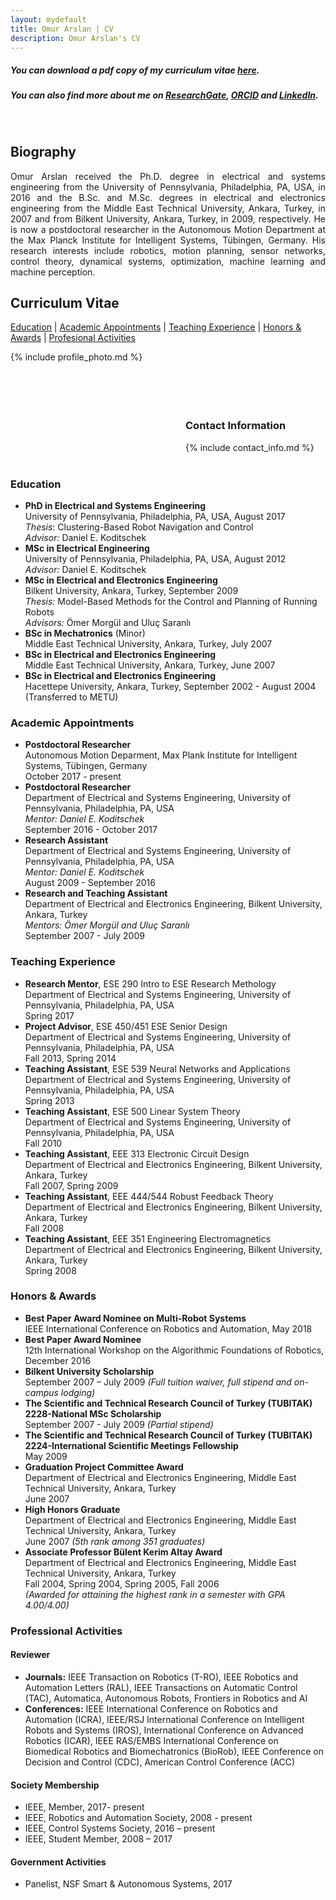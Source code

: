 ```yaml
---
layout: mydefault
title: Omur Arslan | CV
description: Omur Arslan's CV
---
```


##### You can download a pdf copy of my curriculum vitae [here](/assets/OmurArslanCV2018.pdf). <br/> 
##### You can also find more about me on [ResearchGate](https://www.researchgate.net/profile/Omur_Arslan), [ORCID](https://orcid.org/0000-0003-0436-6424) and [LinkedIn](https://www.linkedin.com/in/omurarslan).

<br/>

## Biography

<p style="text-align:justify;">
Omur Arslan received the Ph.D. degree in electrical and systems engineering from the University of Pennsylvania, Philadelphia, PA, USA, in 2016 and the B.Sc. and M.Sc. degrees in electrical and electronics engineering from the Middle East Technical University, Ankara, Turkey, in 2007 and from Bilkent University, Ankara, Turkey, in 2009, respectively. He is now a postdoctoral researcher in the Autonomous Motion Department at the Max Planck Institute for Intelligent Systems, Tübingen, Germany. His research interests include robotics, motion planning, sensor networks, control theory, dynamical systems, optimization, machine learning and machine perception.
</p>

## Curriculum Vitae
[Education](/cv#education) | [Academic Appointments](/cv#academic-appointments) | [Teaching Experience](/cv#teaching-experience) | [Honors & Awards](/cv#honors--awards) | [Profesional Activities](/cv#professional-activities)


<div>
<div style="float:left"> 
{% include profile_photo.md %}
</div> 
 
<div style="width:70%;padding-left:280px;">
  <br/>
  <br/>
  <br/>
  <br/>
  <br/>
  <h3> Contact Information</h3>
  {% include contact_info.md %}
</div>  
</div>

<div style="clear:both">
<br/>
</div>

### Education

* **PhD in Electrical and Systems Engineering** <br/>
University of Pennsylvania, Philadelphia, PA, USA, August 2017 <br/>
_Thesis_: Clustering-Based Robot Navigation and Control <br/>
_Advisor:_ Daniel E. Koditschek <br/>
* **MSc in Electrical Engineering** <br/>
University of Pennsylvania, Philadelphia, PA, USA, August 2012 <br/>
_Advisor:_ Daniel E. Koditschek <br/>
* **MSc in Electrical and Electronics Engineering** <br/>
Bilkent University, Ankara, Turkey, September 2009 <br/>
_Thesis:_ Model-Based Methods for the Control and Planning of Running Robots <br/>
_Advisors:_ Ömer Morgül and Uluç Saranlı
* **BSc in Mechatronics** (Minor) <br/>
Middle East Technical University, Ankara, Turkey, July 2007
* **BSc in Electrical and Electronics Engineering** <br/>
Middle East Technical University, Ankara, Turkey, June 2007
* **BSc in Electrical and Electronics Engineering** <br/>
Hacettepe University, Ankara, Turkey, September 2002 - August 2004 (Transferred to METU)


### Academic Appointments

* **Postdoctoral Researcher** <br/>
Autonomous Motion Deparment, Max Plank Institute for Intelligent Systems, Tübingen, Germany<br/>
October 2017 - present
* **Postdoctoral Researcher** <br/>
Department of Electrical and Systems Engineering, University of Pennsylvania, Philadelphia, PA, USA <br/>
_Mentor: Daniel E. Koditschek_ <br/>
September 2016 - October 2017
* **Research Assistant** <br/>
Department of Electrical and Systems Engineering, University of Pennsylvania, Philadelphia, PA, USA <br/>
_Mentor: Daniel E. Koditschek_ <br/>
August 2009 - September 2016
* **Research and Teaching Assistant** <br/>
Department of Electrical and Electronics Engineering, Bilkent University, Ankara, Turkey <br/>
_Mentors: Ömer Morgül and Uluç Saranlı_ <br/>
September 2007 - July 2009

### Teaching Experience

* **Research Mentor**, ESE 290 Intro to ESE Research Methology<br/>
Department of Electrical and Systems Engineering, University of Pennsylvania, Philadelphia, PA, USA <br/>
Spring 2017
* **Project Advisor**, ESE 450/451 ESE Senior Design <br/>
Department of Electrical and Systems Engineering, University of Pennsylvania, Philadelphia, PA, USA <br/>
Fall 2013, Spring 2014
* **Teaching Assistant**, ESE 539 Neural Networks and Applications <br/>
Department of Electrical and Systems Engineering, University of Pennsylvania, Philadelphia, PA, USA <br/>
Spring 2013
* **Teaching Assistant**, ESE 500 Linear System Theory <br/>
Department of Electrical and Systems Engineering, University of Pennsylvania, Philadelphia, PA, USA <br/>
Fall 2010
* **Teaching Assistant**, EEE 313 Electronic Circuit Design <br/>
Department of Electrical and Electronics Engineering, Bilkent University, Ankara, Turkey <br/>
Fall 2007, Spring 2009
* **Teaching Assistant**, EEE 444/544 Robust Feedback Theory <br/>
Department of Electrical and Electronics Engineering, Bilkent University, Ankara, Turkey <br/>
Fall 2008
* **Teaching Assistant**, EEE 351 Engineering Electromagnetics <br/>
Department of Electrical and Electronics Engineering, Bilkent University, Ankara, Turkey <br/>
Spring 2008

### Honors & Awards

* **Best Paper Award Nominee on Multi-Robot Systems**<br/>
IEEE International Conference on Robotics and Automation, May 2018
* **Best Paper Award Nominee**<br/>
12th International Workshop on the Algorithmic Foundations of Robotics, December 2016
* **Bilkent University Scholarship** <br/>
September 2007 – July 2009 _(Full tuition waiver, full stipend and on-campus lodging)_ 
* **The Scientific and Technical Research Council of Turkey (TUBITAK)<br/> 2228-National MSc Scholarship** <br/>
September 2007 - July 2009 _(Partial stipend)_
* **The Scientific and Technical Research Council of Turkey (TUBITAK)<br/> 2224-International Scientific Meetings Fellowship** <br/>
May 2009
* **Graduation Project Committee Award** <br/>
Department of Electrical and Electronics Engineering, Middle East Technical University, Ankara, Turkey <br/> 
June 2007
* **High Honors Graduate** <br/>
Department of Electrical and Electronics Engineering, Middle East Technical University, Ankara, Turkey <br/>
June 2007 _(5th rank among 351 graduates)_  
* **Associate Professor Bülent Kerim Altay Award** <br/>
Department of Electrical and Electronics Engineering, Middle East Technical University, Ankara, Turkey <br/>
Fall 2004, Spring 2004, Spring 2005, Fall 2006 <br/>
_(Awarded for attaining the highest rank in a semester with GPA 4.00/4.00)_


### Professional Activities

#### Reviewer

* **Journals:** IEEE Transaction on Robotics (T-RO), IEEE Robotics and Automation Letters (RAL), IEEE Transactions on Automatic Control (TAC), Automatica, Autonomous Robots, Frontiers in Robotics and AI
* **Conferences:** IEEE International Conference on Robotics and Automation (ICRA), IEEE/RSJ International Conference on Intelligent Robots and Systems (IROS), International Conference on Advanced Robotics (ICAR), IEEE RAS/EMBS International Conference on Biomedical Robotics and Biomechatronics (BioRob), IEEE Conference on Decision and Control (CDC), American Control Conference (ACC)

#### Society Membership

 * IEEE, Member, 2017- present 
 * IEEE, Robotics and Automation Society, 2008 - present
 * IEEE, Control Systems Society, 2016 – present
 * IEEE, Student Member, 2008 – 2017

#### Government Activities  
 * Panelist, NSF Smart & Autonomous Systems, 2017





